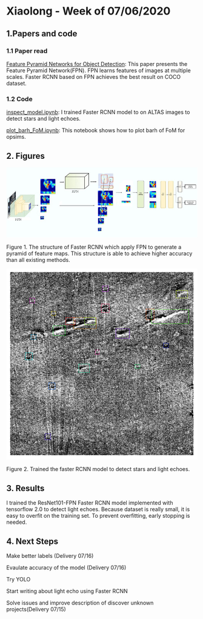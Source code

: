 # Xiaolong - Week of 07/06/2020

## 1.Papers and code

### 1.1 Paper read

[Feature Pyramid Networks for Object Detection](https://arxiv.org/abs/1612.03144): This paper presents the Feature Pyramid Network(FPN). FPN learns features of images at multiple scales. Faster RCNN based on FPN achieves the best result on COCO dataset.

### 1.2 Code
[inspect_model.ipynb](source/inspect_model.ipynb): I trained Faster RCNN model to on ALTAS images to detect stars and light echoes.

[plot_barh_FoM.ipynb](source/plot_barh_FOM.ipynb): This notebook shows how to plot barh of FoM for opsims. 

## 2. Figures
![FPN Faster RCNN](imgs/20200706_1.jpeg)

Figure 1. The structure of Faster RCNN which apply FPN to generate a pyramid of feature maps. This structure is able to achieve higher accuracy than all existing methods. 

![LE detection](imgs/20200706_2.png)

Figure 2. Trained the faster RCNN model to detect stars and light echoes. 



## 3. Results
I trained the ResNet101-FPN Faster RCNN model implemented with tensorflow 2.0 to detect light echoes. Because dataset is really small, it is easy to overfit on the training set. To prevent overfitting, early stopping is needed.   

## 4. Next Steps

Make better labels (Delivery 07/16)

Evaulate accuracy of the model (Delivery 07/16)

Try YOLO 

Start writing about light echo using Faster RCNN

Solve issues and improve description of discover unknown projects(Delivery 07/15) 


